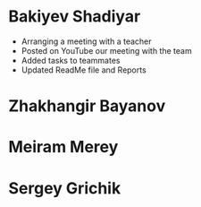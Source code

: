 # Bakiyev Shadiyar
* Arranging a meeting with a teacher
* Posted on YouTube our meeting with the team
* Added tasks to teammates
* Updated ReadMe file and Reports
# Zhakhangir Bayanov

# Meiram Merey

# Sergey Grichik 
